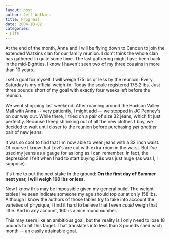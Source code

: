 ```yaml
--- 
layout: post
author: Jeff Watkins
title: Progress
date: 2004-10-02
categories: 
- Life
---
```


At the end of the month, Anna and I will be flying down to Cancun to join the extended Watkins clan for our family reunion. I don't think the whole clan has gathered in quite some time. The last gathering might have been back in the mid-Eighties. I know I haven't seen two of my three cousins in more than 10 years.

I set a goal for myself: I will weigh 175 lbs or less by the reunion. Every Saturday is my official weigh-in. Today the scale registered 178.2 lbs. Just three pounds short of my goal with exactly four weeks left before the reunion.

We went shopping last weekend. After roaming around the Hudson Valley Mall with Anna -- very patiently, I might add -- we stopped in JC Penney's on our way out. While there, I tried on a pair of size 32 jeans, which fit just perfectly. Because I keep shrinking out of all the new clothes I buy, we decided to wait until closer to the reunion before purchasing *yet another* pair of new jeans.

It was so cool to find that I'm now able to wear jeans with a 32 inch waist. Of course I know that Levi's are cut with extra room in the waist. But I've used my jeans as a gauge for as long as I can remember. In fact, the depression I felt when I had to start buying 38s was just huge (as was I, I suppose).

It's time to put the next stake in the ground: **On the first day of Summer next year, I will weigh 160 lbs or less.**

Now I know this may be impossible given my general build. The weight tables I've seen indicate someone my age should *top out* at only 158 lbs. Although I know the authors of those tables try to take into account the varieties of physique, I find it hard to believe that I even *could* weigh that little. And in any account, 160 is a nice round number.

This may seem like an ambitious goal, but the reality is I only need to lose 18 pounds to hit this target. That translates into less than 3 pounds shed each month -- an easily attainable goal.